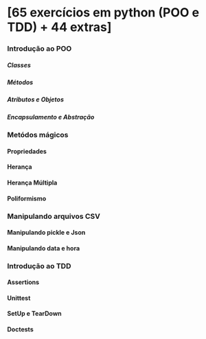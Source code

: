 # [65 exercícios em python (POO e TDD) + 44 extras]

### Introdução ao POO
##### Classes
##### Métodos
##### Atributos e Objetos
##### Encapsulamento e Abstração
### Metódos mágicos
#### Propriedades
#### Herança
#### Herança Múltipla
#### Poliformismo
### Manipulando arquivos CSV
#### Manipulando pickle e Json
#### Manipulando data e hora
### Introdução ao TDD 
#### Assertions
#### Unittest
#### SetUp e TearDown
#### Doctests


